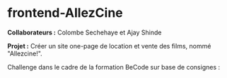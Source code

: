 # frontend-AllezCine

**Collaborateurs :** Colombe Sechehaye et Ajay Shinde

**Projet :** Créer un site one-page de location et vente des films, nommé "Allezcine!".

Challenge dans le cadre de la formation BeCode sur base de consignes :
